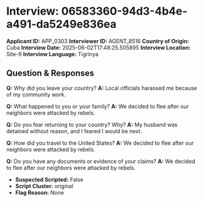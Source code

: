 # Interview: 06583360-94d3-4b4e-a491-da5249e836ea
**Applicant ID:** APP_0303
**Interviewer ID:** AGENT_8516
**Country of Origin:** Cuba
**Interview Date:** 2025-06-02T17:48:25.505895
**Interview Location:** Site-9
**Interview Language:** Tigrinya

## Question & Responses

**Q:** Why did you leave your country?
**A:** Local officials harassed me because of my community work.

**Q:** What happened to you or your family?
**A:** We decided to flee after our neighbors were attacked by rebels.

**Q:** Do you fear returning to your country? Why?
**A:** My husband was detained without reason, and I feared I would be next.

**Q:** How did you travel to the United States?
**A:** We decided to flee after our neighbors were attacked by rebels.

**Q:** Do you have any documents or evidence of your claims?
**A:** We decided to flee after our neighbors were attacked by rebels.

- **Suspected Scripted:** False
- **Script Cluster:** original
- **Flag Reason:** None